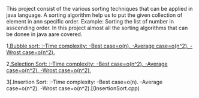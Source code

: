 This project consist of the various sorting techniques that can be applied in java language.
A sorting algorithm help us to put the given collection of element in ann specific  order.
Example:
Sorting the list of number in asscending order.
In this project almost all  the sorting algorithms that can be donee in java aare covered.

1[.Bubble sort:
    :-Time complexity:
     -Best case=o(n).
     -Average case=o(n^2).
     -Wrost case=o(n^2).](BubbleSort.cpp)

2[.Selection Sort:
    :-Time complexity:
     -Best case=o(n^2).
     -Average case=o(n^2).
     -Wrost case=o(n^2).](SelectionSort.cpp)
     
3[.Insertion Sort:
    :-Time complexity:
     -Best case=o(n).
     -Average case=o(n^2).
     -Wrost case=o(n^2).[(InsertionSort.cpp)
     
